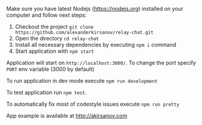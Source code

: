 Make sure you have latest Nodejs (https://nodejs.org) installed on your computer and follow next steps:

1. Checkout the project `git clone https://github.com/alexanderkirsanov/relay-chat.git`
2. Open the directory `cd relay-chat`
3. Install all necessary dependencies by executing `npm i` command
4. Start application with `npm start`

Application will start on `http://localhost:3000/`. To change the port specify `PORT` env variable (3000 by default)

To run application in dev mode execute `npm run development`

To test application run `npm test`.

To automatically fix most of codestyle issues execute `npm run pretty`

App example is available at http://akirsanov.com